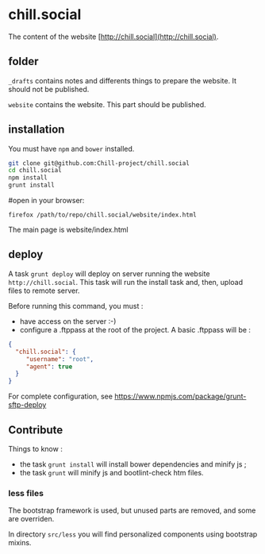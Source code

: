 # chill.social

The content of the website [http://chill.social](http://chill.social).

## folder

`_drafts` contains notes and differents things to prepare the website. It should not be published.

`website` contains the website. This part should be published.

## installation

You must have `npm` and `bower` installed.

```bash
git clone git@github.com:Chill-project/chill.social
cd chill.social
npm install
grunt install
```

#open in your browser:

```
firefox /path/to/repo/chill.social/website/index.html
```

The main page is website/index.html

## deploy

A task `grunt deploy` will deploy on server running the website `http://chill.social`. This task will run the install task and, then, upload files to remote server.

Before running this command, you must :

- have access on the server :-)
- configure a .ftppass at the root of the project. A basic .ftppass will be : 

```json
{
  "chill.social": {
     "username": "root",
     "agent": true
  }
}

```

For complete configuration, see https://www.npmjs.com/package/grunt-sftp-deploy

## Contribute

Things to know :

- the task `grunt install` will install bower dependencies and minify js ;
- the task `grunt` will minify js and bootlint-check htm files.

### less files

The bootstrap framework is used, but unused parts are removed, and some are overriden.

In directory `src/less` you will find personalized components using bootstrap mixins. 


